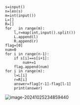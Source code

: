 ```
s=input()
n=len(s)
m=int(input())
L=[]
R=[]
for _ in range(m):
    l,r=map(int,input().split())
    L.append(l)
    R.append(r)
flag=[0]
num=0
for i in range(n-1):
    if s[i]==s[i+1]:
        num+=1
    flag.append(num)
for i in range(m):
    l=L[i]
    r=R[i]
    answer=flag[r-1]-flag[l-1]
    print(answer)
```

![image-20241025234859440](C:\Users\huawei\AppData\Roaming\Typora\typora-user-images\image-20241025234859440.png)